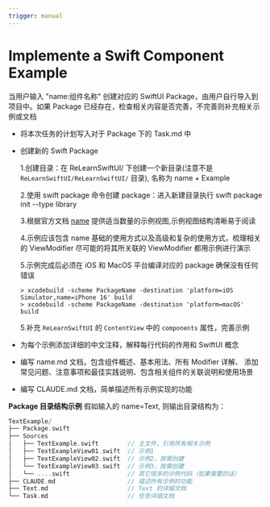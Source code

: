 ```yaml
---
trigger: manual
---
```


# Implemente a Swift Component Example

当用户输入 "name:组件名称" 创建对应的 SwiftUI Package，由用户自行导入到项目中。如果 Package 已经存在，检查相关内容是否完善，不完善则补充相关示例或文档

- 将本次任务的计划写入对于 Package 下的 Task.md 中
- 创建新的 Swift Package

  1.创建目录：在 ReLearnSwiftUI/ 下创建一个新目录(注意不是 `ReLearnSwiftUI/ReLearnSwiftUI/` 目录), 名称为 name + Example

  2.使用 swift package 命令创建 package：进入新建目录执行 swift package init --type library

  3.根据官方文档 [name](https://developer.apple.com/documentation/swiftui/name) 提供适当数量的示例视图,示例视图结构清晰易于阅读

  4.示例应该包含 name 基础的使用方式以及高级和复杂的使用方式，梳理相关的 ViewModifier 尽可能的将其所关联的 ViewModifier 都用示例进行演示

  5.示例完成后必须在 iOS 和 MacOS 平台编译对应的 package 确保没有任何错误

      > xcodebuild -scheme PackageName -destination 'platform=iOS Simulator,name=iPhone 16' build
      > xcodebuild -scheme PackageName -destination 'platform=macOS' build

  5.补充 `ReLearnSwiftUI` 的 `ContentView` 中的 `components` 属性，完善示例

- 为每个示例添加详细的中文注释，解释每行代码的作用和 SwiftUI 概念
- 编写 name.md 文档，包含组件概述、基本用法、所有 Modifier 详解、 添加常见问题、注意事项和最佳实践说明、包含相关组件的关联说明和使用场景
- 编写 CLAUDE.md 文档，简单描述所有示例实现的功能

**Package 目录结构示例**
假如输入的 name=Text, 则输出目录结构为：

```swift
TextExample/
├── Package.swift
├── Sources
│   ├── TextExample.swift        // 主文件，引用所有相关示例
│   ├── TextExampleView01.swift  // 示例1
│   ├── TextExampleView02.swift  // 示例2，按需创建
│   └── TextExampleView03.swift  // 示例3，按需创建
│   └── ....swift                // 其它很多的示例代码（如果需要的话）
├── CLAUDE.md                    // 描述所有示例的功能
├── Text.md                      // Text 的详细文档
└── Task.md                      // 任务详细文档

```
